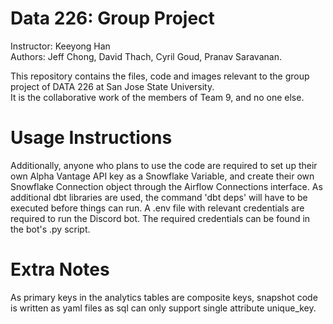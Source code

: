 # Data 226: Group Project
Instructor: Keeyong Han  
Authors: Jeff Chong, David Thach, Cyril Goud, Pranav Saravanan. 

This repository contains the files, code and images relevant to the group project of DATA 226 at San Jose State University.  
It is the collaborative work of the members of Team 9, and no one else.


# Usage Instructions
Additionally, anyone who plans to use the code are required to set up their own Alpha Vantage API key as a Snowflake Variable, and create their own Snowflake Connection object through the Airflow Connections interface.
As additional dbt libraries are used, the command 'dbt deps' will have to be executed before things can run.
A .env file with relevant credentials are required to run the Discord bot. The required credentials can be found in the bot's .py script.

# Extra Notes
As primary keys in the analytics tables are composite keys, snapshot code is written as yaml files as sql can only support single attribute unique_key.

